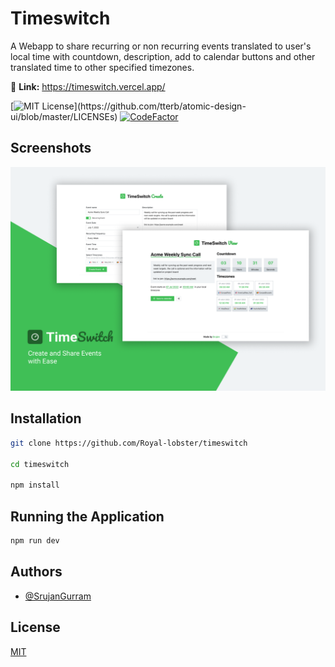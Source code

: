 
# Timeswitch

A Webapp to share recurring or non recurring events translated to user's local time with countdown, description, add to calendar buttons and other translated time to other specified timezones.

🔗 **Link:** https://timeswitch.vercel.app/

[![MIT License](https://img.shields.io/apm/l/atomic-design-ui.svg?)](https://github.com/tterb/atomic-design-ui/blob/master/LICENSEs) [![CodeFactor](https://www.codefactor.io/repository/github/royal-lobster/timeswitch/badge)](https://www.codefactor.io/repository/github/royal-lobster/timeswitch)

## Screenshots
![App Screenshot](https://raw.githubusercontent.com/Royal-lobster/timeswitch/main/preview.png)

  
## Installation

```bash
git clone https://github.com/Royal-lobster/timeswitch

cd timeswitch

npm install
```
## Running the Application

```bash
npm run dev
```
    
## Authors

- [@SrujanGurram](https://www.github.com/royal-lobster)

  
## License

[MIT](https://choosealicense.com/licenses/mit/)

  
